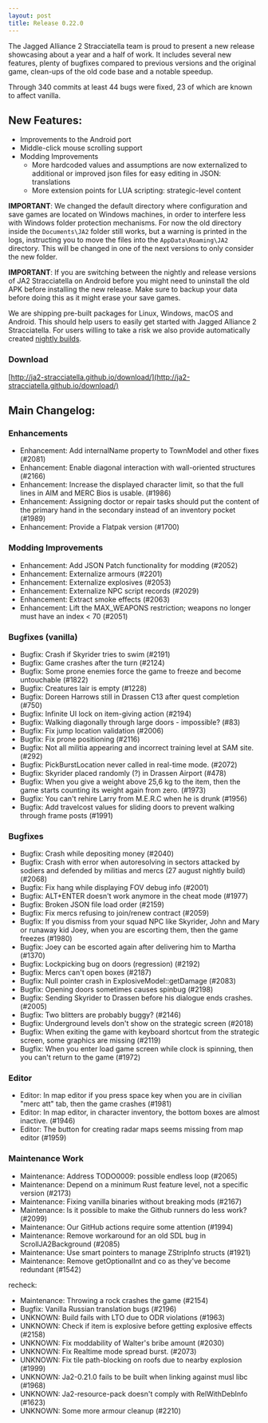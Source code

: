 ```yaml
---
layout: post
title: Release 0.22.0
---
```


The Jagged Alliance 2 Stracciatella team is proud to present a new release showcasing about a year and a half of work. It includes several new features, plenty of bugfixes
compared to previous versions and the original game, clean-ups of the old code base and a notable speedup. 

Through 340 commits at least 44 bugs were fixed, 23 of which are known to affect vanilla.

## New Features:
  - Improvements to the Android port
  - Middle-click mouse scrolling support
  - Modding Improvements
    - More hardcoded values and assumptions are now externalized to additional or improved json files for easy editing in JSON: translations
    - More extension points for LUA scripting: strategic-level content

**IMPORTANT**: We changed the default directory where configuration and save games are located on Windows machines, in order to interfere less with Windows folder protection mechanisms. For now the old directory inside the `Documents\JA2` folder still works, but a warning is printed in the logs, instructing you to move the files into the `AppData\Roaming\JA2` directory. This will be changed in one of the next versions to only consider the new folder.

**IMPORTANT**: If you are switching between the nightly and release versions of JA2 Stracciatella on Android before you might need to uninstall the old APK before installing the new release. Make sure to backup your data before doing this as it might erase your save games.

We are shipping pre-built packages for Linux, Windows, macOS and Android. This should help users to easily get started with Jagged Alliance 2 Stracciatella. For users willing to take a risk we also provide automatically created [nightly builds](https://storage.googleapis.com/ja2-builds/index.html#nightlies/).

### Download

[http://ja2-stracciatella.github.io/download/](http://ja2-stracciatella.github.io/download/)

## Main Changelog:

### Enhancements

- Enhancement: Add internalName property to TownModel and other fixes (#2081)
- Enhancement: Enable diagonal interaction with wall-oriented structures (#2166)
- Enhancement: Increase the displayed character limit, so that the full lines in AIM and MERC Bios is usable. (#1986)
- Enhancement: Assigning doctor or repair tasks should put the content of the primary hand in the secondary instead of an inventory pocket (#1989)
- Enhancement: Provide a Flatpak version (#1700)

### Modding Improvements

- Enhancement: Add JSON Patch functionality for modding (#2052)
- Enhancement: Externalize armours (#2201)
- Enhancement: Externalize explosives (#2053)
- Enhancement: Externalize NPC script records (#2029)
- Enhancement: Extract smoke effects (#2063)
- Enhancement: Lift the MAX_WEAPONS restriction; weapons no longer must have an index < 70 (#2051)

### Bugfixes (vanilla)

- Bugfix: Crash if Skyrider tries to swim (#2191)
- Bugfix: Game crashes after the turn (#2124)
- Bugfix: Some prone enemies force the game to freeze and become untouchable (#1822)
- Bugfix: Creatures lair is empty (#1228)
- Bugfix: Doreen Harrows still in Drassen C13 after quest completion (#750)
- Bugfix: Infinite UI lock on item-giving action (#2194)
- Bugfix: Walking diagonally through large doors - impossible? (#83)
- Bugfix: Fix jump location validation (#2006)
- Bugfix: Fix prone positioning (#2116)
- Bugfix: Not all militia appearing and incorrect training level at SAM site. (#292)
- Bugfix: PickBurstLocation never called in real-time mode. (#2072)
- Bugfix: Skyrider placed randomly (?) in Drassen Airport (#478)
- Bugfix: When you give a weight above 25,6 kg to the item, then the game starts counting its weight again from zero. (#1973)
- Bugfix: You can't rehire Larry from M.E.R.C when he is drunk (#1956)
- Bugfix: Add travelcost values for sliding doors to prevent walking through frame posts (#1991)

### Bugfixes

- Bugfix: Crash while depositing money (#2040)
- Bugfix: Crash with error when autoresolving in sectors attacked by sodiers and defended by militias and mercs (27 august nightly build) (#2068)
- Bugfix: Fix hang while displaying FOV debug info (#2001)
- Bugfix: ALT+ENTER doesn't work anymore in the cheat mode (#1977)
- Bugfix: Broken JSON file load order (#2159)
- Bugfix: Fix mercs refusing to join/renew contract (#2059)
- Bugfix: If you dismiss from your squad NPC like Skyrider, John and Mary or runaway kid Joey, when you are escorting them, then the game freezes (#1980)
- Bugfix: Joey can be escorted again after delivering him to Martha (#1370)
- Bugfix: Lockpicking bug on doors (regression) (#2192)
- Bugfix: Mercs can't open boxes (#2187)
- Bugfix: Null pointer crash in ExplosiveModel::getDamage (#2083)
- Bugfix: Opening doors sometimes causes spinbug (#2198)
- Bugfix: Sending Skyrider to Drassen before his dialogue ends crashes. (#2005)
- Bugfix: Two blitters are probably buggy? (#2146)
- Bugfix: Underground levels don't show on the strategic screen  (#2018)
- Bugfix: When exiting the game with keyboard shortcut from the strategic screen, some graphics are missing (#2119)
- Bugfix: When you enter load game screen while clock is spinning, then you can't return to the game (#1972)

### Editor

- Editor: In map editor if you press space key when you are in civilian "merc att" tab, then the game crashes (#1981)
- Editor: In map editor, in character inventory, the bottom boxes are almost inactive. (#1946)
- Editor: The button for creating radar maps seems missing from map editor (#1959)

### Maintenance Work

- Maintenance: Address TODO0009: possible endless loop (#2065)
- Maintenance: Depend on a minimum Rust feature level, not a specific version (#2173)
- Maintenance: Fixing vanilla binaries without breaking mods (#2167)
- Maintenance: Is it possible to make the Github runners do less work? (#2099)
- Maintenance: Our GitHub actions require some attention (#1994)
- Maintenance: Remove workaround for an old SDL bug in ScrollJA2Background (#2085)
- Maintenance: Use smart pointers to manage ZStripInfo structs (#1921)
- Maintenance: Remove getOptionalInt and co as they've become redundant (#1542)

recheck:  
- Maintenance: Throwing a rock crashes the game (#2154)
- Bugfix: Vanilla Russian translation bugs (#2196)
- UNKNOWN: Build fails with LTO due to ODR violations (#1963)
- UNKNOWN: Check if item is explosive before getting explosive effects (#2158)
- UNKNOWN: Fix moddability of Walter's bribe amount (#2030)
- UNKNOWN: Fix Realtime mode spread burst. (#2073)
- UNKNOWN: Fix tile path-blocking on roofs due to nearby explosion (#1999)
- UNKNOWN: Ja2-0.21.0 fails to be built when linking against musl libc (#1968)
- UNKNOWN: Ja2-resource-pack doesn't comply with RelWithDebInfo (#1623)
- UNKNOWN: Some more armour cleanup (#2210)
